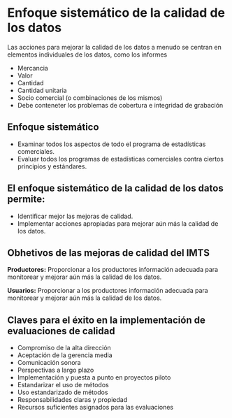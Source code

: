 # Enfoque sistemático de la calidad de los datos

Las acciones para mejorar la calidad de los datos a menudo
se centran en elementos individuales de los datos, como los informes

- Mercancia
- Valor
- Cantidad
- Cantidad unitaria
- Socio comercial (o combinaciones de los mismos)
- Debe conteneter los problemas de cobertura e integridad de grabación

## Enfoque sistemático

- Examinar todos los aspectos de todo el programa de estadísticas comerciales.
- Evaluar todos los programas de estadísticas comerciales contra ciertos principios y estándares.

## El enfoque sistemático de la calidad de los datos permite:

- Identificar mejor las mejoras de calidad.
- Implementar acciones apropiadas para mejorar aún más la calidad de los datos.

## Obhetivos de las mejoras de calidad del IMTS 

**Productores:** Proporcionar a los productores información adecuada para monitorear y 
mejorar aún más la calidad de los datos.

**Usuarios:** Proporcionar a los productores información adecuada para monitorear y
 mejorar aún más la calidad de los datos.

## Claves para el éxito en la implementación de evaluaciones de calidad

- Compromiso de la alta dirección
- Aceptación de la gerencia media
- Comunicación sonora
- Perspectivas a largo plazo
- Implementación y puesta a punto en proyectos piloto
- Estandarizar el uso de métodos
- Uso estandarizado de métodos
- Responsabilidades claras y propiedad
- Recursos suficientes asignados para las evaluaciones



